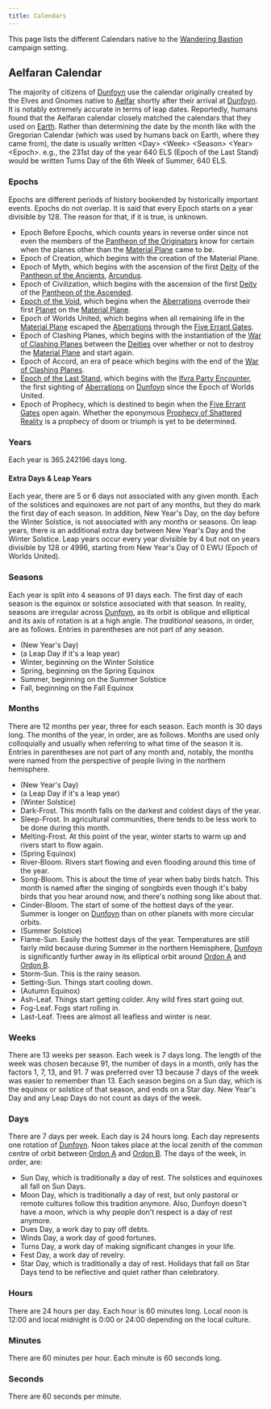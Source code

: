 ```yaml
---
title: Calendars
---
```


This page lists the different Calendars native to the [Wandering Bastion](../index.md) campaign setting.

## Aelfaran Calendar

The majority of citizens of [Dunfoyn](../place/planet/ordon/dunfoyn.md) use the calendar originally created by the Elves and Gnomes native to [Aelfar](../place/planet/glyph/aelfar.md) shortly after their arrival at [Dunfoyn](../place/planet/ordon/dunfoyn.md). It is notably extremely accurate in terms of leap dates. Reportedly, humans found that the Aelfaran calendar closely matched the calendars that they used on [Earth](../place/planet/sol/earth.md). Rather than determining the date by the month like with the Gregorian Calendar (which was used by humans back on Earth, where they came from), the date is usually written <Day\> <Week\> <Season\> <Year\> <Epoch\>. e.g., the 231st day of the year 640 ELS (Epoch of the Last Stand) would be written Turns Day of the 6th Week of Summer, 640 ELS. 

### Epochs

Epochs are different periods of history bookended by historically important events. Epochs do not overlap. It is said that every Epoch starts on a year divisible by 128. The reason for that, if it is true, is unknown. 

- Epoch Before Epochs, which counts years in reverse order since not even the members of the [Pantheon of the Originators](../creature/unique/deity/originator/index.md) know for certain when the planes other than the [Material Plane](../place/plane/prime/material.md) came to be.
- Epoch of Creation, which begins with the creation of the Material Plane.
- Epoch of Myth, which begins with the ascension of the first [Deity](../creature/unique/deity/index.md) of the [Pantheon of the Ancients](../creature/unique/deity/ancient/index.md), [Arcundus](../creature/unique/deity/ancient/arcundus.md).
- Epoch of Civilization, which begins with the ascension of the first [Deity](../creature/unique/deity/index.md) of the [Pantheon of the Ascended](../creature/unique/deity/ascended/index.md).
- [Epoch of the Void](history/void/index.md), which begins when the [Aberrations](../creature/species/aberration/index.md) overrode their first [Planet](../place/planet/index.md) on the [Material Plane](../place/plane/prime/material.md).
- Epoch of Worlds United, which begins when all remaining life in the [Material Plane](../place/plane/prime/material.md) escaped the [Aberrations](../creature/species/aberration/index.md) through the [Five Errant Gates](../item/magic/5-errant-gates.md).
- Epoch of Clashing Planes, which begins with the instantiation of the [War of Clashing Planes](history/clashing-planes/war.md) between the [Deities](../creature/unique/deity/index.md) over whether or not to destroy the [Material Plane](../place/plane/prime/material.md) and start again.
- Epoch of Accord, an era of peace which begins with the end of the [War of Clashing Planes](history/clashing-planes/war.md).
- [Epoch of the Last Stand](history/last-stand/index.md), which begins with the [Ifvra Party Encounter](history/last-stand/ifvra-party-encounter.md), the first sighting of [Aberrations](../creature/species/aberration/index.md) on [Dunfoyn](../place/planet/ordon/dunfoyn.md) since the Epoch of Worlds United.
- Epoch of Prophecy, which is destined to begin when the [Five Errant Gates](../item/magic/5-errant-gates.md) open again. Whether the eponymous [Prophecy of Shattered Reality](../concept/prophecy/shattered-reality.md) is a prophecy of doom or triumph is yet to be determined.

### Years

Each year is 365.242196 days long.

#### Extra Days & Leap Years

Each year, there are 5 or 6 days not associated with any given month. Each of the solstices and equinoxes are not part of any months, but they do mark the first day of each season. In addition, New Year's Day, on the day before the Winter Solstice, is not associated with any months or seasons. On leap years, there is an additional extra day between New Year's Day and the Winter Solstice. Leap years occur every year divisible by 4 but not on years divisible by 128 or 4996, starting from New Year's Day of 0 EWU (Epoch of Worlds United).

### Seasons

Each year is split into 4 seasons of 91 days each. The first day of each season is the equinox or solstice associated with that season. In reality, seasons are irregular across [Dunfoyn](../place/planet/ordon/dunfoyn.md), as its orbit is oblique and elliptical and its axis of rotation is at a high angle. The *traditional* seasons, in order, are as follows. Entries in parentheses are not part of any season.

- (New Year's Day)
- (a Leap Day if it's a leap year)
- Winter, beginning on the Winter Solstice
- Spring, beginning on the Spring Equinox
- Summer, beginning on the Summer Solstice
- Fall, beginning on the Fall Equinox

### Months

There are 12 months per year, three for each season. Each month is 30 days long. The months of the year, in order, are as follows. Months are used only colloquially and usually when referring to what time of the season it is. Entries in parentheses are not part of any month and, notably, the months were named from the perspective of people living in the northern hemisphere.

- (New Year's Day)
- (a Leap Day if it's a leap year)
- (Winter Solstice)
- Dark-Frost. This month falls on the darkest and coldest days of the year.
- Sleep-Frost. In agricultural communities, there tends to be less work to be done during this month.
- Melting-Frost. At this point of the year, winter starts to warm up and rivers start to flow again.
- (Spring Equinox)
- River-Bloom. Rivers start flowing and even flooding around this time of the year.
- Song-Bloom. This is about the time of year when baby birds hatch. This month is named after the singing of songbirds even though it's baby birds that you hear around now, and there's nothing song like about that.
- Cinder-Bloom. The start of some of the hottest days of the year. Summer is longer on [Dunfoyn](../place/planet/ordon/dunfoyn.md) than on other planets with more circular orbits.
- (Summer Solstice)
- Flame-Sun. Easily the hottest days of the year. Temperatures are still fairly mild because during Summer in the northern Hemisphere, [Dunfoyn](../place/planet/ordon/dunfoyn.md) is significantly further away in its elliptical orbit around [Ordon A](../place/planet/ordon/ordon-a.md) and [Ordon B](../place/planet/ordon/ordon-b.md).
- Storm-Sun. This is the rainy season.
- Setting-Sun. Things start cooling down.
- (Autumn Equinox)
- Ash-Leaf. Things start getting colder. Any wild fires start going out.
- Fog-Leaf. Fogs start rolling in.
- Last-Leaf. Trees are almost all leafless and winter is near.

### Weeks

There are 13 weeks per season. Each week is 7 days long. The length of the week was chosen because 91, the number of days in a month, only has the factors 1, 7, 13, and 91. 7 was preferred over 13 because 7 days of the week was easier to remember than 13. Each season begins on a Sun day, which is the equinox or solstice of that season, and ends on a Star day. New Year's Day and any Leap Days do not count as days of the week.

### Days

There are 7 days per week. Each day is 24 hours long. Each day represents one rotation of [Dunfoyn](../place/planet/ordon/dunfoyn.md). Noon takes place at the local zenith of the common centre of orbit between [Ordon A](../place/planet/ordon/ordon-a.md) and [Ordon B](../place/planet/ordon/ordon-b.md). The days of the week, in order, are:

- Sun Day, which is traditionally a day of rest. The solstices and equinoxes all fall on Sun Days.
- Moon Day, which is traditionally a day of rest, but only pastoral or remote cultures follow this tradition anymore. Also, Dunfoyn doesn't have a moon, which is why people don't respect is a day of rest anymore.
- Dues Day, a work day to pay off debts.
- Winds Day, a work day of good fortunes.
- Turns Day, a work day of making significant changes in your life. 
- Fest Day, a work day of revelry.
- Star Day, which is traditionally a day of rest. Holidays that fall on Star Days tend to be reflective and quiet rather than celebratory.

### Hours

There are 24 hours per day. Each hour is 60 minutes long. Local noon is 12:00 and local midnight is 0:00 or 24:00 depending on the local culture.

### Minutes

There are 60 minutes per hour. Each minute is 60 seconds long.

### Seconds

There are 60 seconds per minute.
